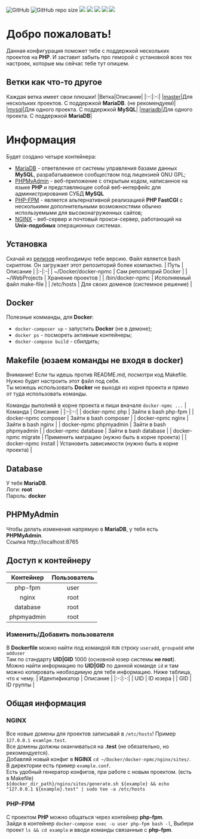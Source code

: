 ![GitHub](https://img.shields.io/github/license/btn441/docker-npmc) ![GitHub repo size](https://img.shields.io/github/repo-size/btn441/docker-npmc) ![](https://img.shields.io/badge/docker--compose-v3.7-blueviolet) ![](https://img.shields.io/badge/php--fpm-v7.2--fpm-blueviolet) ![](https://img.shields.io/badge/nginx-v1.17.6-blueviolet) ![](https://img.shields.io/badge/mariadb-v10.4.11-blueviolet) ![](https://img.shields.io/badge/phpmyadmin-lates-blueviolet)

# Добро пожаловать!
Данная конфигурация поможет тебе с поддержкой нескольких проектов на __PHP__. И заставит забыть про геморой с установкой всех тех настроек, которые мы сейчас тебе тут опишем.

## Ветки как что-то другое
Каждая ветка имеет свои плюшки!
|Ветка|Описание|
|:-:|:-:|
|[master](https://github.com/btn441/docker-npmc)|Для нескольких проектов. С поддержкой __MariaDB__. (не рекомендуем)|
|[mysql](https://github.com/btn441/docker-npmc/tree/mysql)|Для одного проекта. С поддержкой __MySQL__|
|[mariadb](https://github.com/btn441/docker-npmc/tree/mariadb)|Для одного проекта. С поддержкой __MariaDB__|

# Информация
Будет создано четыре контейнера:
* [MariaDB](https://mariadb.org/) - ответвление от системы управления базами данных __MySQL__, разрабатываемое сообществом под лицензией GNU GPL;
* [PHPMyAdmin](https://www.phpmyadmin.net/) - веб-приложение с открытым кодом, написанное на языке __PHP__ и представляющее собой веб-интерфейс для администрирования СУБД __MySQL__
* [PHP-FPM](https://www.php.net/manual/ru/install.fpm.php) - является альтернативной реализацией __PHP FastCGI__ с несколькими дополнительными возможностями обычно используемыми для высоконагруженных сайтов;
* [NGINX](https://nginx.org/ru/) - веб-сервер и почтовый прокси-сервер, работающий на __Unix-подобных__ операционных системах.

## Установка
Скачай из [релизов](https://github.com/btn441/docker-npmc/releases) необходимую тебе версию. Файл является bash скриптом. Он загружает этот репозиторий более компактно.
| Путь | Описание |
|:-|:-|
| ~/Docker/docker-npmc | Сам репозиторий Docker |
| ~/WebProjects | Хранение проектов |
| /bin/docker-npmc | Исполняемый файл make-file |
| /etc/hosts | Для своих доменов (системное решение) |

## Docker
Полезные комманды, для __Docker__:
* ```docker-composer up``` - запустить __Docker__ (не в демоне);
* ```docker ps``` - посмореть активные контейнеры;
* ```docker-compose build``` - сбилдить;

## Makefile (юзаем команды не входя в docker)
Внимание! Если ты идешь против README.md, посмотри код Makefile. Нужно будет настроить этот файл под себя.</br>
Ты можешь использовать __Docker__ не выходя из корня проекта и прямо от туда использовать команды.</br>

Команды выполняй в корне проекта и пиши вначале ```docker-npmc ...```
| Команда | Описание |
|:-|:-:|
| docker-npmc php | Зайти в bash php-fpm |
| docker-npmc composer | Зайти в bash composer |
| docker-npmc nginx | Зайти в bash nginx |
| docker-npmc phpmyadmin | Зайти в bash phpmyadmin |
| docker-npmc database | Зайти в bash database |
| docker-npmc migrate | Применить миграцию (нужно быть в корне проекта) |
| docker-npmc install | Установить зависимости (нужно быть в корне проекта) |

## Database
У тебя __MariaDB__.</br>
Логи: __root__</br> 
Пароль: __docker__

## PHPMyAdmin
Чтобы делать изменения напрямую в __MariaDB__, у тебя есть __PHPMyAdmin__.</br>
Ссылка http://localhost:8765

## Доступ к контейнеру
| Контейнер | Пользователь |
|:-:|:--:|
| php-fpm | user |
| nginx | root |
| database | root |
| phpmyadmin | root |

### Изменить/Добавить пользователя
В __Dockerfile__ можно найти под командой ```RUN``` строку ```useradd```, ```groupadd``` или ```adduser```</br>
Там по стандарту __UID|GID__ 1000 (основной юзер системы __не root__). Можно найти информацию по __UID|GID__ по данной команде ```id``` и там можно копировать необходимую для тебя информацию. Ниже таблица, что к чему. 
| Идентификатор | Описание |
|:-:|:-:|
| UID | ID юзера |
| GID | ID группы |

## Общая информация

### NGINX
Все новые домены для проектов записывай в ```/etc/hosts```! Пример ```127.0.0.1 examlpe.test```. </br>
Все домены должны оканчиваться на __.test__ (не обязательно, но рекомендуется).</br>
Добавляй новый конфиг в __NGINX__ ```cd ~/Docker/docker-npmc/nginx/sites/```. В директории есть пример ```example.conf```.</br>
Есть удобный генератор конфигов, при работе с новым проектом. (есть в Makefile)</br>
```${docker_dir_path}/nginx/sites/generate.sh ${example} && echo "127.0.0.1 ${example}.test" | sudo tee -a /etc/hosts```

### PHP-FPM
С проектом __PHP__ можно общаться через контейнер __php-fpm__. </br>
Зайди в контейнер ```docker-compose exec -u user php-fpm bash -l```, Выбери проект ```ls && cd example``` и вводи команды связанные с __php-fpm__.
